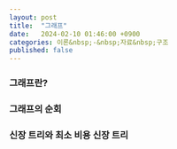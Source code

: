 ```yaml
---
layout: post
title:  "그래프"
date:   2024-02-10 01:46:00 +0900
categories: 이론&nbsp;-&nbsp;자료&nbsp;구조
published: false
---
```


### 그래프란?

### 그래프의 순회

### 신장 트리와 최소 비용 신장 트리